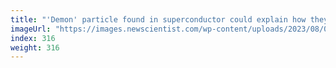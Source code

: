 ```yaml
---
title: "'Demon' particle found in superconductor could explain how they work"
imageUrl: "https://images.newscientist.com/wp-content/uploads/2023/08/09155530/SEI_167062678.jpg?width=788"
index: 316
weight: 316
---
```

